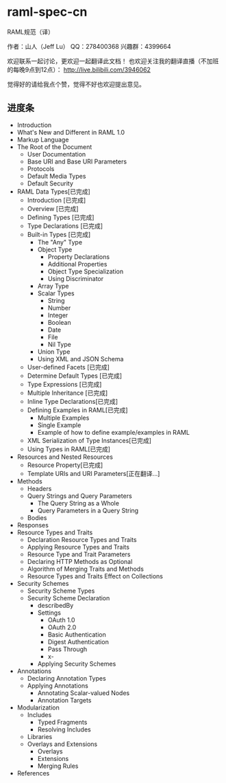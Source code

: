 # raml-spec-cn
RAML规范（译）

作者：山人（Jeff Lu）
QQ：278400368
兴趣群：4399664

欢迎联系一起讨论，更欢迎一起翻译此文档！
也欢迎关注我的翻译直播（不加班的每晚9点到12点）：
http://live.bilibili.com/3946062

觉得好的请给我点个赞，觉得不好也欢迎提出意见。

## 进度条

* Introduction
* What's New and Different in RAML 1.0
* Markup Language
* The Root of the Document
	* User Documentation
	* Base URI and Base URI Parameters
	* Protocols
	* Default Media Types
	* Default Security
* RAML Data Types[已完成]
	* Introduction [已完成]
	* Overview [已完成]
	* Defining Types [已完成]
	* Type Declarations [已完成]
	* Built-in Types [已完成]
		* The "Any" Type
		* Object Type
			* Property Declarations 
			* Additional Properties
			* Object Type Specialization
			* Using Discriminator
		* Array Type
		* Scalar Types
			* String
			* Number
			* Integer
			* Boolean
			* Date
			* File
			* Nil Type
		* Union Type
		* Using XML and JSON Schema
	* User-defined Facets [已完成]
	* Determine Default Types [已完成]
	* Type Expressions [已完成]
	* Multiple Inheritance [已完成]
	* Inline Type Declarations[已完成]
	* Defining Examples in RAML[已完成]
		* Multiple Examples
		* Single Example
		* Example of how to define example/examples in RAML
	* XML Serialization of Type Instances[已完成]
	* Using Types in RAML[已完成]
* Resources and Nested Resources
	* Resource Property[已完成]
	* Template URIs and URI Parameters[正在翻译...]
* Methods
	* Headers
	* Query Strings and Query Parameters
		* The Query String as a Whole
		* Query Parameters in a Query String
	* Bodies
* Responses
* Resource Types and Traits
	* Declaration Resource Types and Traits
	* Applying Resource Types and Traits
	* Resource Type and Trait Parameters
	* Declaring HTTP Methods as Optional
	* Algorithm of Merging Traits and Methods
	* Resource Types and Traits Effect on Collections
* Security Schemes
	* Security Scheme Types
	* Security Scheme Declaration
		* describedBy
		* Settings
			* OAuth 1.0
			* OAuth 2.0
			* Basic Authentication
			* Digest Authentication
			* Pass Through
			* x-<other>
		* Applying Security Schemes
* Annotations
	* Declaring Annotation Types
	* Applying Annotations
		* Annotating Scalar-valued Nodes
		* Annotation Targets
* Modularization
	* Includes
		* Typed Fragments
		* Resolving Includes
	* Libraries
	* Overlays and Extensions
		* Overlays
		* Extensions
		* Merging Rules
* References